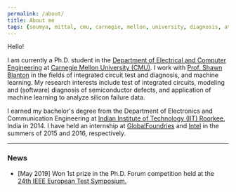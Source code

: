 ```yaml
---
permalink: /about/
title: About me
tags: {soumya, mittal, cmu, carnegie, mellon, university, diagnosis, atpg, yield, failure, pfa, graduate, phd, roorkee, intel, globalfoundries}
---
```

Hello!

I am currently a Ph.D. student in the [Department of Electrical and Computer Engineering](http://www.ece.cmu.edu/) at [Carnegie Mellon University (CMU)](http://www.cmu.edu/). I work with [Prof. Shawn Blanton](http://www.ece.cmu.edu/~actl) in the fields of integrated circuit test and diagnosis, and machine learning. My research interests include test of integrated circuits, modeling and (software) diagnosis of semiconductor defects, and application of machine learning to analyze silicon failure data.

I earned my bachelor's degree from the Department of Electronics and Communication Engineering at [Indian Institute of Technology (IIT) Roorkee](https://www.iitr.ac.in/), India in 2014. I have held an internship at [GlobalFoundries](https://www.globalfoundries.com/) and [Intel](https://www.intel.com) in the summers of 2015 and 2016, respectively.

---

### News

+ [May 2019] Won 1st prize in the Ph.D. Forum competition held at the [24th IEEE European Test Symposium.](https://www.testgroup.polito.it/ets19/)
